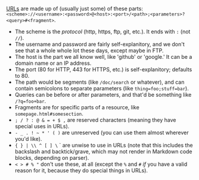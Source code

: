 [URLs](http://www.ietf.org/rfc/rfc2396.txt) are made up of (usually just some) of these parts: `<scheme>://<username>:<password>@<host>:<port>/<path>;<parameters>?<query>#<fragment>`.
* The scheme is the _protocol_ (http, https, ftp, git, etc.). It ends with `:` (not `//`).
* The username and password are fairly self-explanitory, and we don't see that a whole whole lot these days, except
  maybe in FTP.
* The host is the part we all know well, like 'github' or 'google.' It can be a domain name or an IP address.
* The port (80 for HTTP, 443 for HTTPS, etc.) is self-explanitory; defaults to 80.
* The path would be segments (like `/doc/search` or whatever), and can contain semicolons to separate parameters (like `thing=foo;stuff=bar`).
* Queries can be before or after parameters, and that'd be something like `/?q=foo+bar`.
* Fragments are for specific parts of a resource, like `somepage.html#somesection`.
* `; / ? : @ & = + $ ,` are reserved characters (meaning they have special uses in URLs).
* `- _ . ! ~ * ' ( )` are unreserved (you can use them almost wherever you'd like).
* `{ } | \\ ^ [ ] \` ` are unwise to use in URLs (note that this includes the backslash and backtick/grave, which may not render in Markdown code blocks, depending on parser).
* `< > # % "` don't use these, at all (except the `%` and `#` _if_ you have a valid reason for it, because they do special things in URLs).

